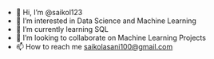 - 👋 Hi, I’m @saikol123
- 👀 I’m interested in Data Science and Machine Learning
- 🌱 I’m currently learning SQL
- 💞️ I’m looking to collaborate on Machine Learning Projects
- 📫 How to reach me saikolasani100@gmail.com

<!---
saikol123/saikol123 is a ✨ special ✨ repository because its `README.md` (this file) appears on your GitHub profile.
You can click the Preview link to take a look at your changes.
--->
